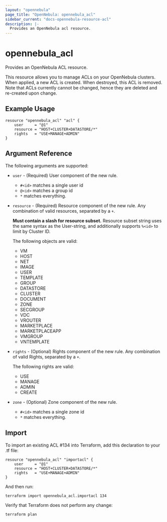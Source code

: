 ```yaml
---
layout: "opennebula"
page_title: "OpenNebula: opennebula_acl"
sidebar_current: "docs-opennebula-resource-acl"
description: |-
  Provides an OpenNebula acl resource.
---
```


# opennebula_acl

Provides an OpenNebula ACL resource.

This resource allows you to manage ACLs on your OpenNebula clusters. When applied,
a new ACL is created. When destroyed, this ACL is removed. Note that ACLs currently cannot be changed, hence they are deleted and re-created upon change.

## Example Usage

```hcl
resource "opennebula_acl" "acl" {
    user     = "@1"
    resource = "HOST+CLUSTER+DATASTORE/*"
    rights   = "USE+MANAGE+ADMIN"
}
```

## Argument Reference

The following arguments are supported:

* `user` - (Required) User component of the new rule.
    - `#<id>` matches a single user id
    - `@<id>` matches a group id
    - `*` matches everything.
* `resource` - (Required) Resource component of the new rule. Any combination of valid resources, separated by a `+`.

  **Must contain a slash for resource subset.**
  Resource subset string uses the same syntax as the User-string, and additionally supports `%<id>` to limit by Cluster ID.

  The following objects are valid:
    - VM
    - HOST
    - NET
    - IMAGE
    - USER
    - TEMPLATE
    - GROUP
    - DATASTORE
    - CLUSTER
    - DOCUMENT
    - ZONE
    - SECGROUP
    - VDC
    - VROUTER
    - MARKETPLACE
    - MARKETPLACEAPP
    - VMGROUP
    - VNTEMPLATE
* `rights` - (Optional) Rights component of the new rule. Any combination of valid Rights, separated by a `+`.

  The following rights are valid:
    - USE
    - MANAGE
    - ADMIN
    - CREATE
* `zone` - (Optional) Zone component of the new rule.
    - `#<id>` matches a single zone id
    - `*` matches everything.


## Import

To import an existing ACL #134 into Terraform, add this declaration to your .tf file:

```hcl
resource "opennebula_acl" "importacl" {
    user     = "@1"
    resource = "HOST+CLUSTER+DATASTORE/*"
    rights   = "USE+MANAGE+ADMIN"
}
```

And then run:

```
terraform import opennebula_acl.importacl 134
```

Verify that Terraform does not perform any change:

```
terraform plan
```
